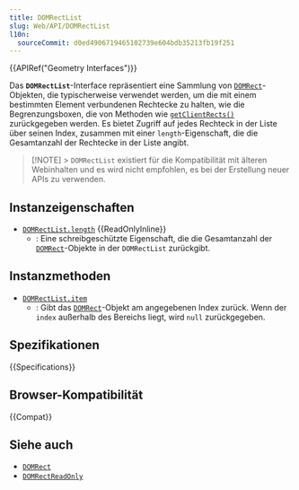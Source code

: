 ```yaml
---
title: DOMRectList
slug: Web/API/DOMRectList
l10n:
  sourceCommit: d0ed4906719465102739e604bdb35213fb19f251
---
```


{{APIRef("Geometry Interfaces")}}

Das **`DOMRectList`**-Interface repräsentiert eine Sammlung von [`DOMRect`](/de/docs/Web/API/DOMRect)-Objekten, die typischerweise verwendet werden, um die mit einem bestimmten Element verbundenen Rechtecke zu halten, wie die Begrenzungsboxen, die von Methoden wie [`getClientRects()`](/de/docs/Web/API/Element/getClientRects) zurückgegeben werden. Es bietet Zugriff auf jedes Rechteck in der Liste über seinen Index, zusammen mit einer `length`-Eigenschaft, die die Gesamtanzahl der Rechtecke in der Liste angibt.

> [!NOTE] > `DOMRectList` existiert für die Kompatibilität mit älteren Webinhalten und es wird nicht empfohlen, es bei der Erstellung neuer APIs zu verwenden.

## Instanzeigenschaften

- [`DOMRectList.length`](/de/docs/Web/API/DOMRectList/length) {{ReadOnlyInline}}
  - : Eine schreibgeschützte Eigenschaft, die die Gesamtanzahl der [`DOMRect`](/de/docs/Web/API/DOMRect)-Objekte in der `DOMRectList` zurückgibt.

## Instanzmethoden

- [`DOMRectList.item`](/de/docs/Web/API/DOMRectList/item)
  - : Gibt das [`DOMRect`](/de/docs/Web/API/DOMRect)-Objekt am angegebenen Index zurück. Wenn der `index` außerhalb des Bereichs liegt, wird `null` zurückgegeben.

## Spezifikationen

{{Specifications}}

## Browser-Kompatibilität

{{Compat}}

## Siehe auch

- [`DOMRect`](/de/docs/Web/API/DOMRect)
- [`DOMRectReadOnly`](/de/docs/Web/API/DOMRectReadOnly)
